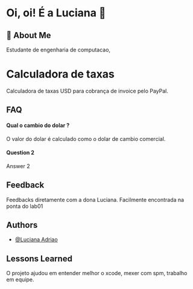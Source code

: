 
# Oi, oi! É a Luciana 👋


## 🚀 About Me
Estudante de engenharia de computacao, 


# Calculadora de taxas
Calculadora de taxas USD para cobrança de invoice pelo PayPal.



## FAQ

#### Qual o cambio do dolar ?

O valor do dolar é calculado como o dolar de cambio comercial.

#### Question 2

Answer 2


## Feedback

Feedbacks diretamente com a dona Luciana. Facilmente encontrada na ponta do lab01


## Authors

- [@Luciana Adriao](https://www.github.com/lvasantos)


## Lessons Learned

O projeto ajudou em entender melhor o xcode, mexer com spm, trabalho em equipe.

